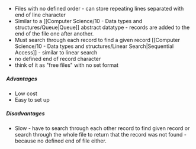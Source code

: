- Files with no defined order - can store repeating lines separated with end of line character
- Similar to a [[Computer Science/10 - Data types and structures/Queue|Queue]] abstract datatype - records are added to the end of the file one after another.
- Must search through each record to find a given record [[Computer Science/10 - Data types and structures/Linear Search|Sequential Access]] - similar to linear search
- no defined end of record character 
- think of it as "free files" with no set format


##### Advantages
- Low cost
- Easy to set up

##### Disadvantages
- Slow - have to search through each other record to find given record or search through the whole file to return that the record was not found - because no defined end of file either.

